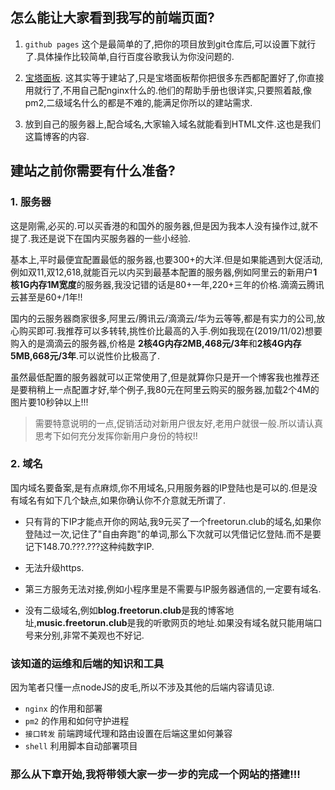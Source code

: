 ## 怎么能让大家看到我写的前端页面?

1. `github pages` 这个是最简单的了,把你的项目放到git仓库后,可以设置下就行了.具体操作比较简单,自行百度谷歌我认为你没问题的.

2. [宝塔面板](https://www.bt.cn/). 这其实等于建站了,只是宝塔面板帮你把很多东西都配置好了,你直接用就行了,不用自己配nginx什么的.他们的帮助手册也很详实,只要照着敲,像pm2,二级域名什么的都是不难的,能满足你所以的建站需求.

3. 放到自己的服务器上,配合域名,大家输入域名就能看到HTML文件.这也是我们这篇博客的内容.

## 建站之前你需要有什么准备?

### 1. 服务器
这是刚需,必买的.可以买香港的和国外的服务器,但是因为我本人没有操作过,就不提了.我还是说下在国内买服务器的一些小经验.

基本上,平时最便宜配置最低的服务器,也要300+的大洋.但是如果能遇到大促活动,例如双11,双12,618,就能百元以内买到最基本配置的服务器,例如阿里云的新用户**1核1G内存1M宽度**的服务器,我没记错的话是80+一年,220+三年的价格.滴滴云腾讯云甚至是60+/1年!!

国内的云服务器商家很多,阿里云/腾讯云/滴滴云/华为云等等,都是有实力的公司,放心购买即可.我推荐可以多转转,挑性价比最高的入手.例如我现在(2019/11/02)想要购入的是滴滴云的服务器,价格是 **2核4G内存2MB,468元/3年**和**2核4G内存5MB,668元/3年**.可以说性价比极高了.

虽然最低配置的服务器就可以正常使用了,但是就算你只是开一个博客我也推荐还是要稍稍上一点配置才好,举个例子,我80元在阿里云购买的服务器,加载2个4M的图片要10秒钟以上!!!

> 需要特意说明的一点,促销活动对新用户很友好,老用户就很一般.所以请认真思考下如何充分发挥你新用户身份的特权!!

### 2. 域名
国内域名要备案,是有点麻烦,你不用域名,只用服务器的IP登陆也是可以的.但是没有域名有如下几个缺点,如果你确认你不介意就无所谓了.

+ 只有背的下IP才能点开你的网站,我9元买了一个freetorun.club的域名,如果你登陆过一次,记住了"自由奔跑"的单词,那么下次就可以凭借记忆登陆.而不是要记下148.70.???.???这种纯数字IP.

+ 无法升级https.

+ 第三方服务无法对接,例如小程序里是不需要与IP服务器通信的,一定要有域名.

+ 没有二级域名,例如**blog.freetorun.club**是我的博客地址,**music.freetorun.club**是我的听歌网页的地址.如果没有域名就只能用端口号来分别,非常不美观也不好记.

### 该知道的运维和后端的知识和工具

因为笔者只懂一点nodeJS的皮毛,所以不涉及其他的后端内容请见谅.

+ `nginx` 的作用和部署
+ `pm2` 的作用和如何守护进程
+ `接口转发` 前端跨域代理和路由设置在后端这里如何兼容
+ `shell` 利用脚本自动部署项目

 ### **那么从下章开始,我将带领大家一步一步的完成一个网站的搭建!!!**